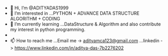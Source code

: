 - 👋 Hi, I’m @ADITYADAS1999
- 👀 I’m interested in ...PYTHON + ADVANCE DATA STRUCTURE ALGORITHM + CODING
- 🌱 I’m currently learning ...DataStructure & Algorithm and also contribute my interest in python programming.
-  
- 📫 How to reach me ...Email me -> adityamca123@gmail.com
                     ...linkedin -> https://www.linkedin.com/in/aditya-das-7b2276202

<!---
ADITYADAS1999/ADITYADAS1999 is a ✨ special ✨ repository because its `README.md` (this file) appears on your GitHub profile.
You can click the Preview link to take a look at your changes.
--->
